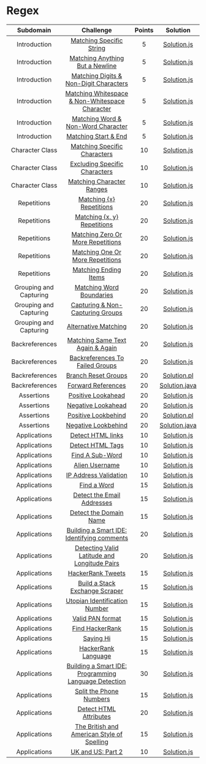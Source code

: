 # Regex

|          Subdomain          |                                                         Challenge                                                        | Points |                                                                                         Solution                                                                                        |
|:---------------------------:|:------------------------------------------------------------------------------------------------------------------------:|:------:|:---------------------------------------------------------------------------------------------------------------------------------------------------------------------------------------:|
|         Introduction        | [Matching Specific String](https://www.hackerrank.com/challenges/matching-specific-string)                                                |    5   | [Solution.js](https://github.com/JChiquin/My-HackerRank-Solutions/blob/master/Regex/Introduction/Matching%20Specific%20String/Solution.js)                                                  |
|         Introduction        | [Matching Anything But a Newline](https://www.hackerrank.com/challenges/matching-anything-but-new-line)                                 |    5   | [Solution.js](https://github.com/JChiquin/My-HackerRank-Solutions/blob/master/Regex/Introduction/Matching%20Anything%20But%20a%20Newline/Solution.js)                                       |
|         Introduction        | [Matching Digits & Non-Digit Characters](https://www.hackerrank.com/challenges/matching-digits-non-digit-character)                                                       |   5   | [Solution.js](https://github.com/JChiquin/My-HackerRank-Solutions/blob/master/Regex/Introduction/Matching%20Digits%20%26%20Non-Digit%20Characters/Solution.js)                                                        |
|         Introduction        | [Matching Whitespace & Non-Whitespace Character](https://www.hackerrank.com/challenges/matching-whitespace-non-whitespace-character)                                      |   5   | [Solution.js](https://github.com/JChiquin/My-HackerRank-Solutions/blob/master/Regex/Introduction/Matching%20Whitespace%20%26%20Non-Whitespace%20Character/Solution.js)                                      |
|         Introduction        | [Matching Word & Non-Word Character](https://www.hackerrank.com/challenges/matching-word-non-word)                                   |   5   | [Solution.js](https://github.com/JChiquin/My-HackerRank-Solutions/blob/master/Regex/Introduction/Matching%20Word%20%26%20Non-Word%20Character/Solution.js)                                            |
|         Introduction        | [Matching Start & End](https://www.hackerrank.com/challenges/matching-start-end)                                                       |   5   | [Solution.js](https://github.com/JChiquin/My-HackerRank-Solutions/blob/master/Regex/Introduction/Matching%20Start%20%26%20End/Solution.js)                                                      |
|         Character Class        | [Matching Specific Characters](https://www.hackerrank.com/challenges/matching-range-of-characters)                                                       |   10   | [Solution.js](https://github.com/JChiquin/My-HackerRank-Solutions/blob/master/Regex/Character%20Class/Excluding%20Specific%20Characters/Solution.js)                                                      |
|         Character Class        | [Excluding Specific Characters](https://www.hackerrank.com/challenges/excluding-specific-characters)                                                       |   10   | [Solution.js](https://github.com/JChiquin/My-HackerRank-Solutions/blob/master/Regex/Character%20Class/Matching%20Character%20Ranges/Solution.js)                                                      |
|         Character Class        | [Matching Character Ranges](https://www.hackerrank.com/challenges/matching-specific-characters)                                                       |   10   | [Solution.js](https://github.com/JChiquin/My-HackerRank-Solutions/blob/master/Regex/Character%20Class/Matching%20Specific%20Characters/Solution.js)                                                      |
|         Repetitions        | [Matching {x} Repetitions](https://www.hackerrank.com/challenges/matching-x-repetitions)                                                       |   20   | [Solution.js](https://github.com/JChiquin/My-HackerRank-Solutions/blob/master/Regex/Repetitions/Matching%20%7Bx%7D%20Repetitions/Solution.js)                                                      |
|         Repetitions        | [Matching {x, y} Repetitions](https://www.hackerrank.com/challenges/matching-x-y-repetitions)                                                       |   20   | [Solution.js](https://github.com/JChiquin/My-HackerRank-Solutions/blob/master/Regex/Repetitions/Matching%20%7Bx%2C%20y%7D%20Repetitions/Solution.js)                                                      |
|         Repetitions        | [Matching Zero Or More Repetitions](https://www.hackerrank.com/challenges/matching-zero-or-more-repetitions)                                                       |   20   | [Solution.js](https://github.com/JChiquin/My-HackerRank-Solutions/blob/master/Regex/Repetitions/Matching%20Zero%20Or%20More%20Repetitions/Solution.js)                                                      |
|         Repetitions        | [Matching One Or More Repetitions](https://www.hackerrank.com/challenges/matching-one-or-more-repititions)                                                       |   20   | [Solution.js](https://github.com/JChiquin/My-HackerRank-Solutions/blob/master/Regex/Repetitions/Matching%20One%20Or%20More%20Repetitions/Solution.js)                                                      |
|         Repetitions        | [Matching Ending Items](https://www.hackerrank.com/challenges/matching-ending-items)                                                       |   20   | [Solution.js](https://github.com/JChiquin/My-HackerRank-Solutions/blob/master/Regex/Repetitions/Matching%20Ending%20Items/Solution.js)                                                      |
|         Grouping and Capturing        | [Matching Word Boundaries](https://www.hackerrank.com/challenges/matching-word-boundaries)                                                       |   20   | [Solution.js](https://github.com/JChiquin/My-HackerRank-Solutions/blob/master/Regex/Grouping%20and%20Capturing/Matching%20Word%20Boundaries/Solution.js)                                                      |
|         Grouping and Capturing        | [Capturing & Non-Capturing Groups](https://www.hackerrank.com/challenges/capturing-non-capturing-groups)                                                       |   20   | [Solution.js](https://github.com/JChiquin/My-HackerRank-Solutions/blob/master/Regex/Grouping%20and%20Capturing/Capturing%20%26%20Non-Capturing%20Groups/Solution.js)                                                      |
|         Grouping and Capturing        | [Alternative Matching](https://www.hackerrank.com/challenges/alternative-matching)                                                       |   20   | [Solution.js](https://github.com/JChiquin/My-HackerRank-Solutions/blob/master/Regex/Grouping%20and%20Capturing/Alternative%20Matching/Solution.js)                                                      |
|         Backreferences        | [Matching Same Text Again & Again](https://www.hackerrank.com/challenges/matching-same-text-again-again)                                                       |   20   | [Solution.js](https://github.com/JChiquin/My-HackerRank-Solutions/blob/master/Regex/Backreferences/Matching%20Same%20Text%20Again%20%26%20Again/Solution.js)                                                      |
|         Backreferences        | [Backreferences To Failed Groups](https://www.hackerrank.com/challenges/backreferences-to-failed-groups)                                                       |   20   | [Solution.js](https://github.com/JChiquin/My-HackerRank-Solutions/blob/master/Regex/Backreferences/Backreferences%20To%20Failed%20Groups/Solution.js)                                                      |
|         Backreferences        | [Branch Reset Groups](https://www.hackerrank.com/challenges/branch-reset-groups)                                                       |   20   | [Solution.pl](https://github.com/JChiquin/My-HackerRank-Solutions/blob/master/Regex/Backreferences/Branch%20Reset%20Groups/Solution.pl)                                                      |
|         Backreferences        | [Forward References](https://www.hackerrank.com/challenges/forward-references)                                                       |   20   | [Solution.java](https://github.com/JChiquin/My-HackerRank-Solutions/blob/master/Regex/Backreferences/Forward%20References/Solution.java)                                                      |
|         Assertions        | [Positive Lookahead](https://www.hackerrank.com/challenges/positive-lookahead)                                                       |   20   | [Solution.js](https://github.com/JChiquin/My-HackerRank-Solutions/blob/master/Regex/Assertions/Positive%20Lookahead/Solution.js)                                                      |
|         Assertions        | [Negative Lookahead](https://www.hackerrank.com/challenges/negative-lookahead)                                                       |   20   | [Solution.js](https://github.com/JChiquin/My-HackerRank-Solutions/blob/master/Regex/Assertions/Negative%20Lookahead/Solution.js)                                                      |
|         Assertions        | [Positive Lookbehind](https://www.hackerrank.com/challenges/positive-lookbehind)                                                       |   20   | [Solution.pl](https://github.com/JChiquin/My-HackerRank-Solutions/blob/master/Regex/Assertions/Positive%20Lookbehind/Solution.pl)                                                      |
|         Assertions        | [Negative Lookbehind](https://www.hackerrank.com/challenges/negative-lookbehind)                                                       |   20   | [Solution.java](https://github.com/JChiquin/My-HackerRank-Solutions/blob/master/Regex/Assertions/Negative%20Lookbehind/Solution.java)                                                      |
|         Applications        | [Detect HTML links](https://www.hackerrank.com/challenges/detect-html-links)                                                       |   10   | [Solution.js](https://github.com/JChiquin/My-HackerRank-Solutions/blob/master/Regex/Applications/Detect%20HTML%20links/Solution.js)                                                      |
|         Applications        | [Detect HTML Tags](https://www.hackerrank.com/challenges/detect-html-tags)                                                       |   10   | [Solution.js](https://github.com/JChiquin/My-HackerRank-Solutions/blob/master/Regex/Applications/Detect%20HTML%20Tags/Solution.js)                                                      |
|         Applications        | [Find A Sub-Word](https://www.hackerrank.com/challenges/find-substring)                                                       |   10   | [Solution.js](https://github.com/JChiquin/My-HackerRank-Solutions/blob/master/Regex/Applications/Find%20A%20Sub-Word/Solution.js)                                                      |
|         Applications        | [Alien Username](https://www.hackerrank.com/challenges/alien-username)                                                       |   10   | [Solution.js](https://github.com/JChiquin/My-HackerRank-Solutions/blob/master/Regex/Applications/Alien%20Username/Solution.js)                                                      |
|         Applications        | [IP Address Validation](https://www.hackerrank.com/challenges/ip-address-validation)                                                       |   10   | [Solution.js](https://github.com/JChiquin/My-HackerRank-Solutions/blob/master/Regex/Applications/IP%20Address%20Validation/Solution.js)                                                      |
|         Applications        | [Find a Word](https://www.hackerrank.com/challenges/find-a-word)                                                       |   15   | [Solution.js](https://github.com/JChiquin/My-HackerRank-Solutions/blob/master/Regex/Applications/Find%20a%20Word/Solution.js)                                                      |
|         Applications        | [Detect the Email Addresses](https://www.hackerrank.com/challenges/detect-the-email-addresses)                                                       |   15   | [Solution.js](https://github.com/JChiquin/My-HackerRank-Solutions/blob/master/Regex/Applications/Detect%20the%20Email%20Addresses/Solution.js)                                                      |
|         Applications        | [Detect the Domain Name](https://www.hackerrank.com/challenges/detect-the-domain-name)                                                       |   15   | [Solution.js](https://github.com/JChiquin/My-HackerRank-Solutions/blob/master/Regex/Applications/Detect%20the%20Domain%20Name/Solution.js)                                                      |
|         Applications        | [Building a Smart IDE: Identifying comments](https://www.hackerrank.com/challenges/ide-identifying-comments)                                                       |   20   | [Solution.js](https://github.com/JChiquin/My-HackerRank-Solutions/blob/master/Regex/Applications/Building%20a%20Smart%20IDE%3A%20Identifying%20comments/Solution.js)                                                      |
|         Applications        | [Detecting Valid Latitude and Longitude Pairs](https://www.hackerrank.com/challenges/detecting-valid-latitude-and-longitude)                                                       |   20   | [Solution.js](https://github.com/JChiquin/My-HackerRank-Solutions/blob/master/Regex/Applications/Detecting%20Valid%20Latitude%20and%20Longitude%20Pairs/Solution.js)                                                      |
|         Applications        | [HackerRank Tweets](https://www.hackerrank.com/challenges/hackerrank-tweets)                                                       |   15   | [Solution.js](https://github.com/JChiquin/My-HackerRank-Solutions/blob/master/Regex/Applications/HackerRank%20Tweets/Solution.js)                                                      |
|         Applications        | [Build a Stack Exchange Scraper](https://www.hackerrank.com/challenges/stack-exchange-scraper)                                                       |   15   | [Solution.js](https://github.com/JChiquin/My-HackerRank-Solutions/blob/master/Regex/Applications/Build%20a%20Stack%20Exchange%20Scraper/Solution.js)                                                      |
|         Applications        | [Utopian Identification Number](https://www.hackerrank.com/challenges/utopian-identification-number)                                                       |   15   | [Solution.js](https://github.com/JChiquin/My-HackerRank-Solutions/blob/master/Regex/Applications/Utopian%20Identification%20Number/Solution.js)                                                      |
|         Applications        | [Valid PAN format](https://www.hackerrank.com/challenges/valid-pan-format)                                                       |   15   | [Solution.js](https://github.com/JChiquin/My-HackerRank-Solutions/blob/master/Regex/Applications/Valid%20PAN%20format/Solution.js)                                                      |
|         Applications        | [Find HackerRank](https://www.hackerrank.com/challenges/find-hackerrank)                                                       |   15   | [Solution.js](https://github.com/JChiquin/My-HackerRank-Solutions/blob/master/Regex/Applications/Find%20HackerRank/Solution.js)                                                      |
|         Applications        | [Saying Hi](https://www.hackerrank.com/challenges/saying-hi)                                                       |   15   | [Solution.js](https://github.com/JChiquin/My-HackerRank-Solutions/blob/master/Regex/Applications/Saying%20Hi/Solution.js)                                                      |
|         Applications        | [HackerRank Language](https://www.hackerrank.com/challenges/hackerrank-language)                                                       |   15   | [Solution.js](https://github.com/JChiquin/My-HackerRank-Solutions/blob/master/Regex/Applications/HackerRank%20Language/Solution.js)                                                      |
|         Applications        | [Building a Smart IDE: Programming Language Detection](https://www.hackerrank.com/challenges/programming-language-detection)                                                       |   30   | [Solution.js](https://github.com/JChiquin/My-HackerRank-Solutions/blob/master/Regex/Applications/Building%20a%20Smart%20IDE%3A%20Programming%20Language%20Detection/Solution.js)                                                      |
|         Applications        | [Split the Phone Numbers](https://www.hackerrank.com/challenges/split-number)                                                       |   15   | [Solution.js](https://github.com/JChiquin/My-HackerRank-Solutions/blob/master/Regex/Applications/Split%20the%20Phone%20Numbers/Solution.js)                                                      |
|         Applications        | [Detect HTML Attributes](https://www.hackerrank.com/challenges/html-attributes)                                                       |   20   | [Solution.js](https://github.com/JChiquin/My-HackerRank-Solutions/blob/master/Regex/Applications/Detect%20HTML%20Attributes/Solution.js)                                                      |
|         Applications        | [The British and American Style of Spelling](https://www.hackerrank.com/challenges/uk-and-us)                                                       |   15   | [Solution.js](https://github.com/JChiquin/My-HackerRank-Solutions/blob/master/Regex/Applications/The%20British%20and%20American%20Style%20of%20Spelling/Solution.js)                                                      |
|         Applications        | [UK and US: Part 2](https://www.hackerrank.com/challenges/uk-and-us-2)                                                       |   10   | [Solution.js](https://github.com/JChiquin/My-HackerRank-Solutions/blob/master/Regex/Applications/UK%20and%20US%3A%20Part%202/Solution.js)                                                      |
